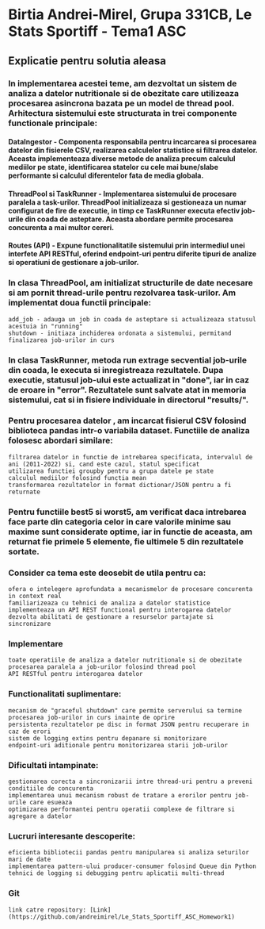 # Birtia Andrei-Mirel, Grupa 331CB, Le Stats Sportiff - Tema1 ASC

## Explicatie pentru solutia aleasa

### In implementarea acestei teme, am dezvoltat un sistem de analiza a datelor nutritionale si de obezitate care utilizeaza procesarea asincrona bazata pe un model de thread pool. Arhitectura sistemului este structurata in trei componente functionale principale:
  #### DataIngestor - Componenta responsabila pentru incarcarea si procesarea datelor din fisierele CSV, realizarea calculelor statistice si filtrarea datelor. Aceasta implementeaza diverse metode de analiza precum calculul mediilor pe state, identificarea statelor cu cele mai bune/slabe performante si calculul diferentelor fata de media globala.
  #### ThreadPool si TaskRunner - Implementarea sistemului de procesare paralela a task-urilor. ThreadPool initializeaza si gestioneaza un numar configurat de fire de executie, in timp ce TaskRunner executa efectiv job-urile din coada de asteptare. Aceasta abordare permite procesarea concurenta a mai multor cereri.
  #### Routes (API) - Expune functionalitatile sistemului prin intermediul unei interfete API RESTful, oferind endpoint-uri pentru diferite tipuri de analize si operatiuni de gestionare a job-urilor.

### In clasa ThreadPool, am initializat structurile de date necesare si am pornit thread-urile pentru rezolvarea task-urilor. Am implementat doua functii principale:
    add_job - adauga un job in coada de asteptare si actualizeaza statusul acestuia in "running"
    shutdown - initiaza inchiderea ordonata a sistemului, permitand finalizarea job-urilor in curs

### In clasa TaskRunner, metoda run extrage secvential job-urile din coada, le executa si inregistreaza rezultatele. Dupa executie, statusul job-ului este actualizat in "done", iar in caz de eroare in "error". Rezultatele sunt salvate atat in memoria sistemului, cat si in fisiere individuale in directorul "results/".

### Pentru procesarea datelor , am incarcat fisierul CSV folosind biblioteca pandas intr-o variabila dataset. Functiile de analiza folosesc abordari similare:
    filtrarea datelor in functie de intrebarea specificata, intervalul de ani (2011-2022) si, cand este cazul, statul specificat
    utilizarea functiei groupby pentru a grupa datele pe state
    calculul mediilor folosind functia mean
    transformarea rezultatelor in format dictionar/JSON pentru a fi returnate

### Pentru functiile best5 si worst5, am verificat daca intrebarea face parte din categoria celor in care valorile minime sau maxime sunt considerate optime, iar in functie de aceasta, am returnat fie primele 5 elemente, fie ultimele 5 din rezultatele sortate.

### Consider ca tema este deosebit de utila pentru ca:
    ofera o intelegere aprofundata a mecanismelor de procesare concurenta in context real
    familiarizeaza cu tehnici de analiza a datelor statistice
    implementeaza un API REST functional pentru interogarea datelor
    dezvolta abilitati de gestionare a resurselor partajate si sincronizare

### Implementare
    toate operatiile de analiza a datelor nutritionale si de obezitate
    procesarea paralela a job-urilor folosind thread pool
    API RESTful pentru interogarea datelor

### Functionalitati suplimentare:
    mecanism de "graceful shutdown" care permite serverului sa termine procesarea job-urilor in curs inainte de oprire
    persistenta rezultatelor pe disc in format JSON pentru recuperare in caz de erori
    sistem de logging extins pentru depanare si monitorizare
    endpoint-uri aditionale pentru monitorizarea starii job-urilor

### Dificultati intampinate:
    gestionarea corecta a sincronizarii intre thread-uri pentru a preveni conditiile de concurenta
    implementarea unui mecanism robust de tratare a erorilor pentru job-urile care esueaza
    optimizarea performantei pentru operatii complexe de filtrare si agregare a datelor

### Lucruri interesante descoperite:
    eficienta bibliotecii pandas pentru manipularea si analiza seturilor mari de date
    implementarea pattern-ului producer-consumer folosind Queue din Python
    tehnici de logging si debugging pentru aplicatii multi-thread

### Git
    link catre repository: [Link](https://github.com/andreimirel/Le_Stats_Sportiff_ASC_Homework1)